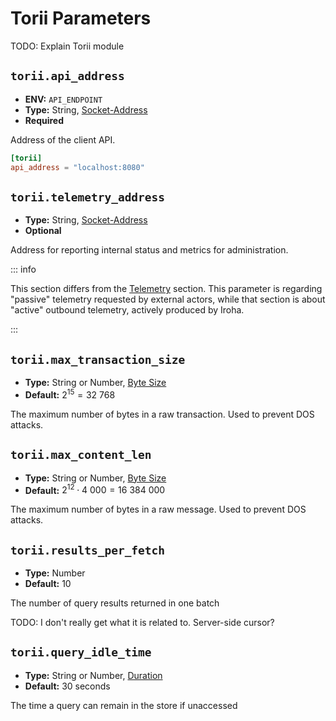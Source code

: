 # Torii Parameters

TODO: Explain Torii module

## `torii.api_address`

- **ENV:** `API_ENDPOINT`
- **Type:** String, [Socket-Address](glossary#type-socket-address)
- **Required**

Address of the client API.

```toml
[torii]
api_address = "localhost:8080"
```

## `torii.telemetry_address`

- **Type:** String, [Socket-Address](glossary#type-socket-address)
- **Optional**

Address for reporting internal status and metrics for administration.

::: info

This section differs from the [Telemetry](telemetry-params) section. This
parameter is regarding "passive" telemetry requested by external actors, while that
section is about "active" outbound telemetry, actively produced by Iroha.

:::

## `torii.max_transaction_size`

- **Type:** String or Number, [Byte Size](glossary#type-byte-size)
- **Default:** $2^{15} = 32\ 768$

The maximum number of bytes in a raw transaction. Used to prevent DOS
attacks.

## `torii.max_content_len`

- **Type:** String or Number, [Byte Size](glossary#type-byte-size)
- **Default:** $2^{12} \cdot 4\ 000 = 16\ 384\ 000$

The maximum number of bytes in a raw message. Used to prevent DOS attacks.

## `torii.results_per_fetch`

- **Type:** Number
- **Default:** $10$

The number of query results returned in one batch

TODO: I don't really get what it is related to. Server-side cursor?

## `torii.query_idle_time`

- **Type:** String or Number, [Duration](glossary#type-duration)
- **Default:** 30 seconds

The time a query can remain in the store if unaccessed
